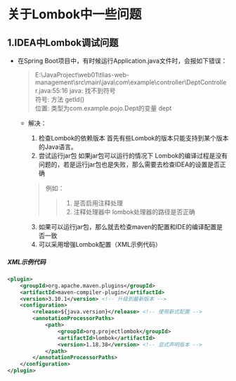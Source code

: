 # 关于Lombok中一些问题
## 1.IDEA中Lombok调试问题
* 在Spring Boot项目中，有时候运行Application.java文件时，会报如下错误：
  > E:\JavaProject\web01\tlias-web-management\src\main\java\com\example\controller\DeptController.java:55:16 java: 找不到符号  
  > 符号:   方法 getId()  
  > 位置: 类型为com.example.pojo.Dept的变量 dept

    * 解决：
        1. 检查Lombok的依赖版本 首先有些Lombok的版本只能支持到某个版本的Java语言。
        2. 尝试运行jar包 如果jar包可以运行的情况下 Lombok的编译过程是没有问题的，若是运行jar包也是失败，那么需要去检查IDEA的设置是否正确
      > 例如：
      >> 1. 是否启用注释处理
      >> 2. 注释处理器中 lombok处理器的路径是否正确


        3. 如果可以运行jar包，那么就去检查maven的配置和IDE的编译配置是否一致
        4. 可以采用增强Lombok配置（XML示例代码）
##### XML示例代码
```xml
<plugin>
    <groupId>org.apache.maven.plugins</groupId>
    <artifactId>maven-compiler-plugin</artifactId>
    <version>3.10.1</version> <!-- 升级到最新版本 -->
    <configuration>
        <release>${java.version}</release> <!-- 使用新式配置 -->
        <annotationProcessorPaths>
            <path>
                <groupId>org.projectlombok</groupId>
                <artifactId>lombok</artifactId>
                <version>1.18.38</version> <!-- 显式声明版本 -->
            </path>
        </annotationProcessorPaths>
    </configuration>
</plugin>
```
